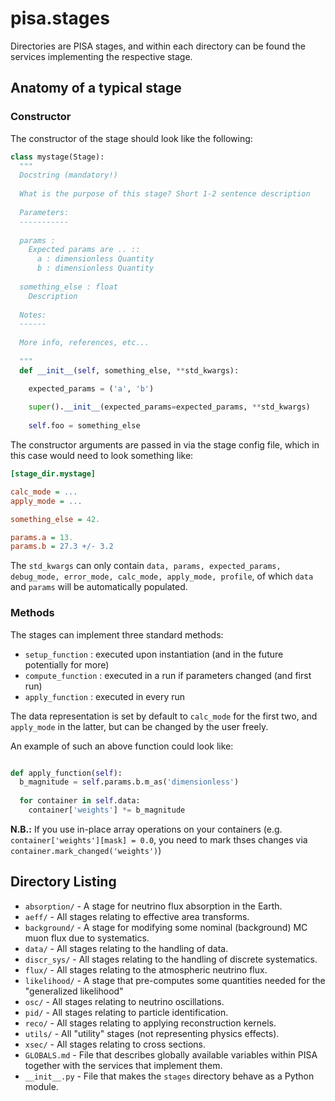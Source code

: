 # pisa.stages

Directories are PISA stages, and within each directory can be found the services implementing the respective stage.

## Anatomy of a typical stage

### Constructor
The constructor of the stage should look like the following:

```python
class mystage(Stage):
  """
  Docstring (mandatory!)
  
  What is the purpose of this stage? Short 1-2 sentence description
  
  Parameters:
  -----------
  
  params :
    Expected params are .. ::
      a : dimensionless Quantity
      b : dimensionless Quantity
  
  something_else : float
    Description
    
  Notes:
  ------
  
  More info, references, etc...
  
  """
  def __init__(self, something_else, **std_kwargs):

    expected_params = ('a', 'b')
    
    super().__init__(expected_params=expected_params, **std_kwargs)
    
    self.foo = something_else
```

The constructor arguments are passed in via the stage config file, which in this case would need to look something like:

 ```ini
 [stage_dir.mystage]

calc_mode = ...
apply_mode = ...

something_else = 42.

params.a = 13.
params.b = 27.3 +/- 3.2
```

The `std_kwargs` can only contain `data, params, expected_params, debug_mode, error_mode, calc_mode, apply_mode, profile`, of which `data` and `params` will be automatically populated.


### Methods

The stages can implement three standard methods:
* `setup_function` : executed upon instantiation (and in the future potentially for more)
* `compute_function` : executed in a run if parameters changed (and first run)
* `apply_function` : executed in every run

The data representation is set by default to `calc_mode` for the first two, and `apply_mode` in the latter, but can be changed by the user freely.

An example of such an above function could look like:

```python

def apply_function(self):
  b_magnitude = self.params.b.m_as('dimensionless')
  
  for container in self.data:
    container['weights'] *= b_magnitude
```
**N.B.:** If you use in-place array operations on your containers (e.g. `container['weights'][mask] = 0.0`, you need to mark thses changes via `container.mark_changed('weights')`)

## Directory Listing

* `absorption/` - A stage for neutrino flux absorption in the Earth.
* `aeff/` - All stages relating to effective area transforms.
* `background/` - A stage for modifying some nominal (background) MC muon flux due to systematics.
* `data/` - All stages relating to the handling of data.
* `discr_sys/` - All stages relating to the handling of discrete systematics.
* `flux/` - All stages relating to the atmospheric neutrino flux.
* `likelihood/` - A stage that pre-computes some quantities needed for the "generalized likelihood"
* `osc/` - All stages relating to neutrino oscillations. 
* `pid/` - All stages relating to particle identification.
* `reco/` - All stages relating to applying reconstruction kernels.
* `utils/` - All "utility" stages (not representing physics effects).
* `xsec/` - All stages relating to cross sections.
* `GLOBALS.md` - File that describes globally available variables within PISA together with the services that implement them.
* `__init__.py` - File that makes the `stages` directory behave as a Python module.
